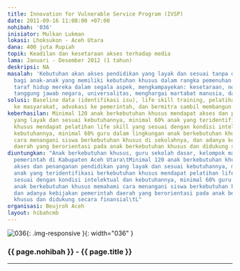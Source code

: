 ```yaml
---
title: Innovation for Vulnerable Service Program (IVSP)
date: 2011-09-16 11:08:00 +07:00
nohibah: '036'
inisiator: Mulkan Lukman
lokasi: Lhoksukon - Aceh Utara
dana: 400 juta Rupiah
topik: Keadilan dan kesetaraan akses terhadap media
lama: Januari - Desember 2012 (1 tahun)
deskripsi: NA
masalah: 'Kebutuhan akan akses pendidikan yang layak dan sesuai tanpa diskriminasi
  bagi anak-anak yang memiliki kebutuhan khusus dalam rangka pemenuhan dan peningkatan
  taraf hidup mereka dalam segala aspek, mengkampayekan: kesetaraan, nondiskriminasi,
  tanggung jawab negara, universalitas, menghargai martabat manusia, dan saling ketergantungan'
solusi: Baseline data (identifikasi isu), life skill training, pelatihan guru, sosialisasi
  ke masyarakat, advokasi ke pemerintah, dan bermitra sambil membangun jejaring stakeholder
keberhasilan: Minimal 120 anak berkebutuhan khusus mendapat akses dan penanganan pendidikan
  yang layak dan sesuai kebutuhannya, minimal 60% anak yang teridentifikasi berkebutuhan
  khusus mendapat pelatihan life skill yang sesuai dengan kondisi intelektual dan
  kebutuhannya, minimal 60% guru dalam lingkungan anak berkebutuhan khusus memahami
  cara menangani siswa berkebutuhan khusus di sekolahnya, dan adanya kebijakan pemerintah
  daerah yang berorientasi pada anak berkebutuhan khusus dan didukung secara finansial
diuntungkan: "Anak berkebutuhan khusus, guru sekolah dasar, kelompok marjinal, dan
  pemerintah di Kabupaten Aceh Utara\tMinimal 120 anak berkebutuhan khusus mendapat
  akses dan penanganan pendidikan yang layak dan sesuai kebutuhannya, minimal 60%
  anak yang teridentifikasi berkebutuhan khusus mendapat pelatihan life skill yang
  sesuai dengan kondisi intelektual dan kebutuhannya, minimal 60% guru dalam lingkungan
  anak berkebutuhan khusus memahami cara menangani siswa berkebutuhan khusus di sekolahnya,
  dan adanya kebijakan pemerintah daerah yang berorientasi pada anak berkebutuhan
  khusus dan didukung secara finansial\tL"
organisasi: Beujroh Aceh
layout: hibahcmb
---
```


![036](/static/img/hibahcmb/036.png){: .img-responsive }{: width="036" }

### {{ page.nohibah }} - {{ page.title }}

---
